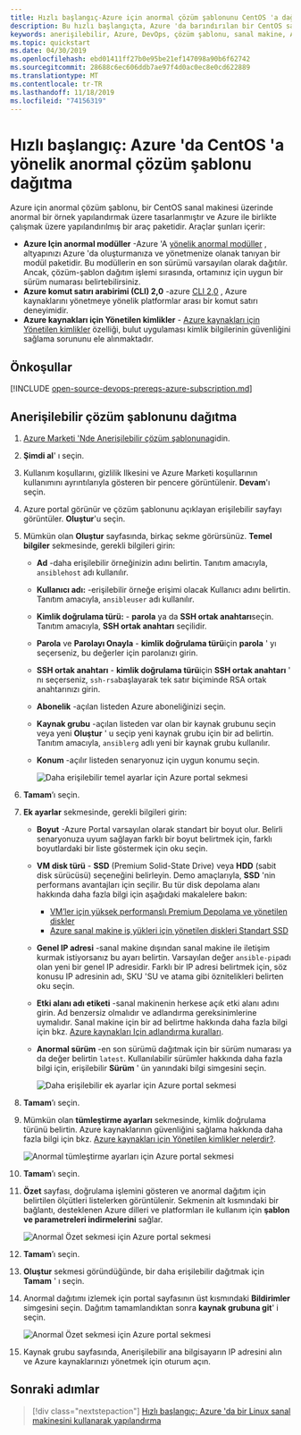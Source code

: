 ```yaml
---
title: Hızlı başlangıç-Azure için anormal çözüm şablonunu CentOS 'a dağıtma
description: Bu hızlı başlangıçta, Azure 'da barındırılan bir CentOS sanal makinesine ve Azure ile çalışmak üzere yapılandırılmış araçlarla birlikte, anormal çözüm şablonunu dağıtmayı öğrenin.
keywords: anerişilebilir, Azure, DevOps, çözüm şablonu, sanal makine, Azure kaynakları için Yönetilen kimlikler, CentOS, Red Hat
ms.topic: quickstart
ms.date: 04/30/2019
ms.openlocfilehash: ebd01411ff27b0e95be21ef147098a90b6f62742
ms.sourcegitcommit: 28688c6ec606ddb7ae97f4d0ac0ec8e0cd622889
ms.translationtype: MT
ms.contentlocale: tr-TR
ms.lasthandoff: 11/18/2019
ms.locfileid: "74156319"
---
```

# <a name="quickstart-deploy-the-ansible-solution-template-for-azure-to-centos"></a>Hızlı başlangıç: Azure 'da CentOS 'a yönelik anormal çözüm şablonu dağıtma

Azure için anormal çözüm şablonu, bir CentOS sanal makinesi üzerinde anormal bir örnek yapılandırmak üzere tasarlanmıştır ve Azure ile birlikte çalışmak üzere yapılandırılmış bir araç paketidir. Araçlar şunları içerir:

- **Azure Için anormal modüller** -Azure 'A [yönelik anormal modüller](./ansible-matrix.md) , altyapınızı Azure 'da oluşturmanıza ve yönetmenize olanak tanıyan bir modül paketidir. Bu modüllerin en son sürümü varsayılan olarak dağıtılır. Ancak, çözüm-şablon dağıtım işlemi sırasında, ortamınız için uygun bir sürüm numarası belirtebilirsiniz.
- **Azure komut satırı arabirimi (CLI) 2,0** -azure [CLI 2,0](/cli/azure/?view=azure-cli-latest) , Azure kaynaklarını yönetmeye yönelik platformlar arası bir komut satırı deneyimidir. 
- **Azure kaynakları için Yönetilen kimlikler** - [Azure kaynakları için Yönetilen kimlikler](/azure/active-directory/managed-identities-azure-resources/overview) özelliği, bulut uygulaması kimlik bilgilerinin güvenliğini sağlama sorununu ele alınmaktadır.

## <a name="prerequisites"></a>Önkoşullar

[!INCLUDE [open-source-devops-prereqs-azure-subscription.md](../../includes/open-source-devops-prereqs-azure-subscription.md)]

## <a name="deploy-the-ansible-solution-template"></a>Anerişilebilir çözüm şablonunu dağıtma

1. [Azure Marketi 'Nde Anerişilebilir çözüm şablonuna](https://azuremarketplace.microsoft.com/en-%20%20us/marketplace/apps/azure-oss.ansible?tab=Overview)gidin.

1. **Şimdi al**' ı seçin.

1. Kullanım koşullarını, gizlilik Ilkesini ve Azure Marketi koşullarının kullanımını ayrıntılarıyla gösteren bir pencere görüntülenir. **Devam**'ı seçin.

1. Azure portal görünür ve çözüm şablonunu açıklayan erişilebilir sayfayı görüntüler. **Oluştur**'u seçin.

1. Mümkün olan **Oluştur** sayfasında, birkaç sekme görürsünüz. **Temel bilgiler** sekmesinde, gerekli bilgileri girin:

   - **Ad** -daha erişilebilir örneğinizin adını belirtin. Tanıtım amacıyla, `ansiblehost` adı kullanılır.
   - **Kullanıcı adı:** -erişilebilir örneğe erişimi olacak Kullanıcı adını belirtin. Tanıtım amacıyla, `ansibleuser` adı kullanılır.
   - **Kimlik doğrulama türü:** - **parola** ya da **SSH ortak anahtarı**seçin. Tanıtım amacıyla, **SSH ortak anahtarı** seçilidir.
   - **Parola** ve **Parolayı Onayla** - **kimlik doğrulama türü**için **parola** ' yı seçerseniz, bu değerler için parolanızı girin.
   - **SSH ortak anahtarı** - **kimlik doğrulama türü**için **SSH ortak anahtarı** ' nı seçerseniz, `ssh-rsa`başlayarak tek satır biçiminde RSA ortak anahtarınızı girin.
   - **Abonelik** -açılan listeden Azure aboneliğinizi seçin.
   - **Kaynak grubu** -açılan listeden var olan bir kaynak grubunu seçin veya yeni **Oluştur** ' u seçip yeni kaynak grubu için bir ad belirtin. Tanıtım amacıyla, `ansiblerg` adlı yeni bir kaynak grubu kullanılır.
   - **Konum** -açılır listeden senaryonuz için uygun konumu seçin.

     ![Daha erişilebilir temel ayarlar için Azure portal sekmesi](./media/ansible-quick-deploy-solution-template/portal-ansible-setup-tab-1.png)

1. **Tamam**’ı seçin.

1. **Ek ayarlar** sekmesinde, gerekli bilgileri girin:

   - **Boyut** -Azure Portal varsayılan olarak standart bir boyut olur. Belirli senaryonuza uyum sağlayan farklı bir boyut belirtmek için, farklı boyutlardaki bir liste göstermek için oku seçin.
   - **VM disk türü** - **SSD** (Premium Solid-State Drive) veya **HDD** (sabit disk sürücüsü) seçeneğini belirleyin. Demo amaçlarıyla, **SSD** 'nin performans avantajları için seçilir. Bu tür disk depolama alanı hakkında daha fazla bilgi için aşağıdaki makalelere bakın:
       - [VM’ler için yüksek performanslı Premium Depolama ve yönetilen diskler](/azure/virtual-machines/windows/premium-storage)
       - [Azure sanal makine iş yükleri için yönetilen diskleri Standart SSD](/azure/virtual-machines/windows/disks-standard-ssd)
   - **Genel IP adresi** -sanal makine dışından sanal makine ile iletişim kurmak istiyorsanız bu ayarı belirtin. Varsayılan değer `ansible-pip`adı olan yeni bir genel IP adresidir. Farklı bir IP adresi belirtmek için, söz konusu IP adresinin adı, SKU 'SU ve atama gibi öznitelikleri belirten oku seçin. 
   - **Etki alanı adı etiketi** -sanal makinenin herkese açık etki alanı adını girin. Ad benzersiz olmalıdır ve adlandırma gereksinimlerine uymalıdır. Sanal makine için bir ad belirtme hakkında daha fazla bilgi için bkz. [Azure kaynakları Için adlandırma kuralları](/azure/architecture/best-practices/resource-naming).
   - **Anormal sürüm** -en son sürümü dağıtmak için bir sürüm numarası ya da değer belirtin `latest`. Kullanılabilir sürümler hakkında daha fazla bilgi için, erişilebilir **Sürüm** ' ün yanındaki bilgi simgesini seçin.

     ![Daha erişilebilir ek ayarlar için Azure portal sekmesi](./media/ansible-quick-deploy-solution-template/portal-ansible-setup-tab-2.png)

1. **Tamam**’ı seçin.

1. Mümkün olan **tümleştirme ayarları** sekmesinde, kimlik doğrulama türünü belirtin. Azure kaynaklarının güvenliğini sağlama hakkında daha fazla bilgi için bkz. [Azure kaynakları için Yönetilen kimlikler nelerdir?](/azure/active-directory/managed-identities-azure-resources/overview).

    ![Anormal tümleştirme ayarları için Azure portal sekmesi](./media/ansible-quick-deploy-solution-template/portal-ansible-setup-tab-3.png)

1. **Tamam**’ı seçin.

1. **Özet** sayfası, doğrulama işlemini gösteren ve anormal dağıtım için belirtilen ölçütleri listelerken görüntülenir. Sekmenin alt kısmındaki bir bağlantı, desteklenen Azure dilleri ve platformları ile kullanım için **şablon ve parametreleri indirmelerini** sağlar. 

     ![Anormal Özet sekmesi için Azure portal sekmesi](./media/ansible-quick-deploy-solution-template/portal-ansible-setup-tab-4.png)

1. **Tamam**’ı seçin.

1. **Oluştur** sekmesi göründüğünde, bir daha erişilebilir dağıtmak için **Tamam** ' ı seçin.

1. Anormal dağıtımı izlemek için portal sayfasının üst kısmındaki **Bildirimler** simgesini seçin. Dağıtım tamamlandıktan sonra **kaynak grubuna git**' i seçin. 

     ![Anormal Özet sekmesi için Azure portal sekmesi](./media/ansible-quick-deploy-solution-template/portal-ansible-setup-complete.png)

1. Kaynak grubu sayfasında, Anerişilebilir ana bilgisayarın IP adresini alın ve Azure kaynaklarınızı yönetmek için oturum açın.

## <a name="next-steps"></a>Sonraki adımlar

> [!div class="nextstepaction"] 
> [Hızlı başlangıç: Azure 'da bir Linux sanal makinesini kullanarak yapılandırma](/azure/virtual-machines/linux/ansible-create-vm)